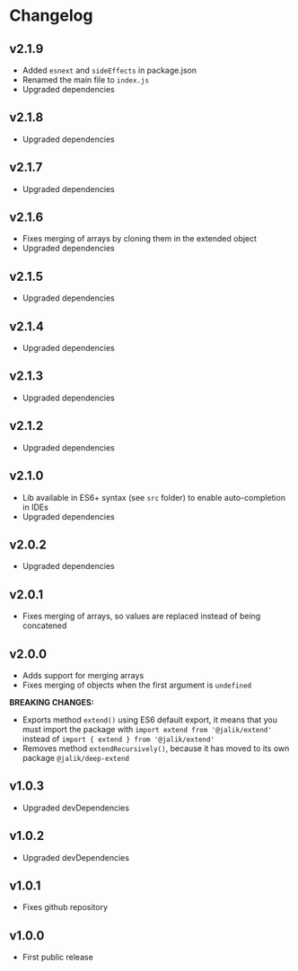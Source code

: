 # Changelog

## v2.1.9
- Added `esnext` and `sideEffects` in package.json
- Renamed the main file to `index.js`
- Upgraded dependencies

## v2.1.8
- Upgraded dependencies

## v2.1.7
- Upgraded dependencies

## v2.1.6
- Fixes merging of arrays by cloning them in the extended object
- Upgraded dependencies

## v2.1.5
- Upgraded dependencies

## v2.1.4
- Upgraded dependencies

## v2.1.3
- Upgraded dependencies

## v2.1.2
- Upgraded dependencies

## v2.1.0
- Lib available in ES6+ syntax (see `src` folder) to enable auto-completion in IDEs
- Upgraded dependencies

## v2.0.2
- Upgraded dependencies

## v2.0.1
- Fixes merging of arrays, so values are replaced instead of being concatened

## v2.0.0
- Adds support for merging arrays
- Fixes merging of objects when the first argument is `undefined`

**BREAKING CHANGES:**
- Exports method `extend()` using ES6 default export, it means that you must import the package with `import extend from '@jalik/extend'` instead of `import { extend } from '@jalik/extend'`
- Removes method `extendRecursively()`, because it has moved to its own package `@jalik/deep-extend`

## v1.0.3
- Upgraded devDependencies

## v1.0.2
- Upgraded devDependencies

## v1.0.1
- Fixes github repository

## v1.0.0
- First public release
